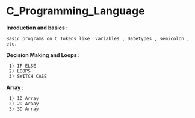 # C_Programming_Language


**Inroduction and basics :**

    Basic programs on C Tokens like  variables , Datetypes , semicolon , etc.
    
**Decision Making and Loops :**

     1) IF ELSE
     2) LOOPS
     3) SWITCH CASE
 **Array :**

     1) 1D Array
     2) 2D Araay
     3) 3D Array

